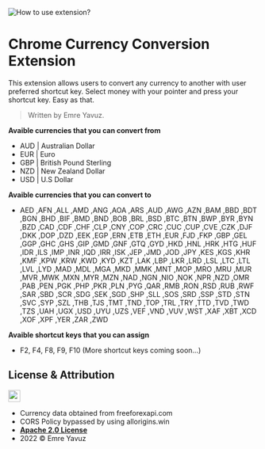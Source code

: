 ![How to use extension?](https://github.com/emreyvz/chrome-currency-conversion-extension/blob/main/how-to-use.gif?raw=true "How to use extension?")

# Chrome Currency Conversion Extension

This extension allows users to convert any currency to another with user preferred shortcut key. Select money with your pointer and press your shortcut key. Easy as that.

> Written by Emre Yavuz.


**Avaible currencies that you can convert from**

- AUD | Australian Dollar
- EUR | Euro
- GBP | British Pound Sterling
- NZD | New Zealand Dollar
- USD | U.S Dollar


**Avaible currencies that you can convert to**

- AED ,AFN ,ALL ,AMD ,ANG ,AOA ,ARS ,AUD ,AWG ,AZN ,BAM ,BBD ,BDT ,BGN ,BHD ,BIF ,BMD ,BND ,BOB ,BRL ,BSD ,BTC ,BTN ,BWP ,BYR ,BYN ,BZD ,CAD ,CDF ,CHF ,CLP ,CNY ,COP ,CRC ,CUC ,CUP ,CVE ,CZK ,DJF ,DKK ,DOP ,DZD ,EEK ,EGP ,ERN ,ETB ,ETH ,EUR ,FJD ,FKP ,GBP ,GEL ,GGP ,GHC ,GHS ,GIP ,GMD ,GNF ,GTQ ,GYD ,HKD ,HNL ,HRK ,HTG ,HUF ,IDR ,ILS ,IMP ,INR ,IQD ,IRR ,ISK ,JEP ,JMD ,JOD ,JPY ,KES ,KGS ,KHR ,KMF ,KPW ,KRW ,KWD ,KYD ,KZT ,LAK ,LBP ,LKR ,LRD ,LSL ,LTC ,LTL ,LVL ,LYD ,MAD ,MDL ,MGA ,MKD ,MMK ,MNT ,MOP ,MRO ,MRU ,MUR ,MVR ,MWK ,MXN ,MYR ,MZN ,NAD ,NGN ,NIO ,NOK ,NPR ,NZD ,OMR ,PAB ,PEN ,PGK ,PHP ,PKR ,PLN ,PYG ,QAR ,RMB ,RON ,RSD ,RUB ,RWF ,SAR ,SBD ,SCR ,SDG ,SEK ,SGD ,SHP ,SLL ,SOS ,SRD ,SSP ,STD ,STN ,SVC ,SYP ,SZL ,THB ,TJS ,TMT ,TND ,TOP ,TRL ,TRY ,TTD ,TVD ,TWD ,TZS ,UAH ,UGX ,USD ,UYU ,UZS ,VEF ,VND ,VUV ,WST ,XAF ,XBT ,XCD ,XOF ,XPF ,YER ,ZAR ,ZWD


**Avaible shortcut keys that you can assign**

- F2, F4, F8, F9, F10  (More shortcut keys coming soon...)



## License & Attribution

<img src="https://opensource.org/files/osi_keyhole_300X300_90ppi_0.png" height="24" width="24">

- Currency data obtained from freeforexapi.com
- CORS Policy bypassed by using allorigins.win
- **[Apache 2.0 License](https://www.apache.org/licenses/LICENSE-2.0)**
- 2022 © Emre Yavuz

